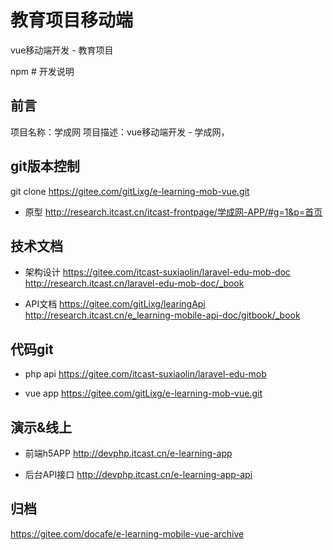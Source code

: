 # 教育项目移动端
vue移动端开发 - 教育项目

npm # 开发说明

## 前言

项目名称：学成网
项目描述：vue移动端开发 - 学成网，

## git版本控制

git clone https://gitee.com/gitLixg/e-learning-mob-vue.git


- 原型
http://research.itcast.cn/itcast-frontpage/学成网-APP/#g=1&p=首页

## 技术文档

- 架构设计
https://gitee.com/itcast-suxiaolin/laravel-edu-mob-doc
http://research.itcast.cn/laravel-edu-mob-doc/_book

- API文档
https://gitee.com/gitLixg/learingApi
http://research.itcast.cn/e_learning-mobile-api-doc/gitbook/_book

## 代码git

- php api
https://gitee.com/itcast-suxiaolin/laravel-edu-mob

- vue app
https://gitee.com/gitLixg/e-learning-mob-vue.git

## 演示&线上

- 前端h5APP
http://devphp.itcast.cn/e-learning-app

- 后台API接口
http://devphp.itcast.cn/e-learning-app-api

## 归档
https://gitee.com/docafe/e-learning-mobile-vue-archive
